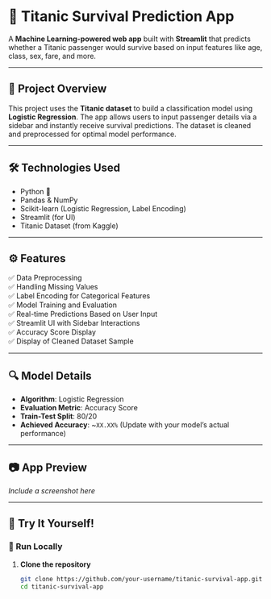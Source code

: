# 🚢 Titanic Survival Prediction App

A **Machine Learning-powered web app** built with **Streamlit** that predicts whether a Titanic passenger would survive based on input features like age, class, sex, fare, and more.

---

## 📌 Project Overview

This project uses the **Titanic dataset** to build a classification model using **Logistic Regression**. The app allows users to input passenger details via a sidebar and instantly receive survival predictions. The dataset is cleaned and preprocessed for optimal model performance.

---

## 🛠️ Technologies Used

- Python 🐍
- Pandas & NumPy
- Scikit-learn (Logistic Regression, Label Encoding)
- Streamlit (for UI)
- Titanic Dataset (from Kaggle)

---

## ⚙️ Features

✅ Data Preprocessing  
✅ Handling Missing Values  
✅ Label Encoding for Categorical Features  
✅ Model Training and Evaluation  
✅ Real-time Predictions Based on User Input  
✅ Streamlit UI with Sidebar Interactions  
✅ Accuracy Score Display  
✅ Display of Cleaned Dataset Sample

---

## 🔍 Model Details

- **Algorithm**: Logistic Regression
- **Evaluation Metric**: Accuracy Score
- **Train-Test Split**: 80/20
- **Achieved Accuracy**: ~`XX.XX%` (Update with your model’s actual performance)

---

## 📷 App Preview

*Include a screenshot here*

---

## 🧪 Try It Yourself!

### 🚀 Run Locally

1. **Clone the repository**
   ```bash
   git clone https://github.com/your-username/titanic-survival-app.git
   cd titanic-survival-app

